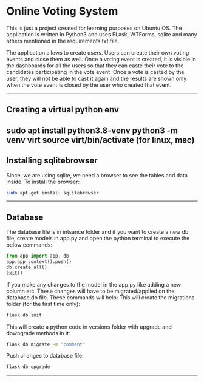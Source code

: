 Online Voting System
====================

This is just a project created for learning purposes on Ubuntu OS. The application is written in Python3 and uses FLask, WTForms, sqlite and many others mentioned in the requirements.txt file.

The application allows to create users. Users can create their own voting events and close them as well. Once a voting event is created, it is visible in the dashboards for all the users so that they can caste their vote to the candidates participating in the vote event. Once a vote is casted by the user, they will not be able to cast it again and the results are shown only when the vote event is closed by the user who created that event.

---
## Creating a virtual python env
sudo apt install python3.8-venv
python3 -m venv virt
source virt/bin/activate (for linux, mac)
---

## Installing sqlitebrowser
Since, we are using sqlite, we need a browser to see the tables and data inside. To install the browser:
```Bash
sudo apt-get install sqlitebrowser
```
---

## Database
The database file is in intsance folder and if you want to create a new db file, create models in app.py and open the python terminal to execute the below commands:
```Python
from app import app, db
app.app_context().push()
db.create_all()
exit()
```

If you make any changes to the model in the app.py like adding a new column etc. These changes will have to be migrated/applied on the database.db file. These commands will help:
This will create the migrations folder (for the first time only):
```Bash
flask db init 
```
This will create a python code in versions folder with upgrade and downgrade methods in it:
```Bash
flask db migrate -m "comment" 
```
Push changes to database file:
```Bash
flask db upgrade
```
---
